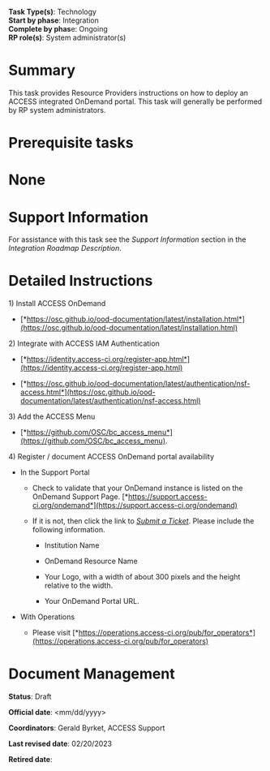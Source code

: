 **Task Type(s)**: Technology  
**Start by phase**: Integration  
**Complete by phas**e: Ongoing  
**RP role(s)**: System administrator(s)

# Summary

This task provides Resource Providers instructions on how to deploy an ACCESS integrated OnDemand portal. This task will generally be performed by RP system administrators.

# Prerequisite tasks

# None

# Support Information

For assistance with this task see the *Support Information* section in the *Integration Roadmap Description*.

# Detailed Instructions

1\) Install ACCESS OnDemand

- [*https://osc.github.io/ood-documentation/latest/installation.html*](https://osc.github.io/ood-documentation/latest/installation.html)

2\) Integrate with ACCESS IAM Authentication

- [*https://identity.access-ci.org/register-app.html*](https://identity.access-ci.org/register-app.html)

- [*https://osc.github.io/ood-documentation/latest/authentication/nsf-access.html*](https://osc.github.io/ood-documentation/latest/authentication/nsf-access.html)

3\) Add the ACCESS Menu

- [*https://github.com/OSC/bc_access_menu*](https://github.com/OSC/bc_access_menu).

4\) Register / document ACCESS OnDemand portal availability

- In the Support Portal

  - Check to validate that your OnDemand instance is listed on the OnDemand Support Page. [*https://support.access-ci.org/ondemand*](https://support.access-ci.org/ondemand)

  - If it is not, then click the link to [*Submit a Ticket*](https://support.access-ci.org/open-a-ticket?resource=issue_not_resource_related&is_your_issue_related_to_allocations_=No&category=ACCESS-Support-OnDemand&subject=List%20my%20OnDemand%20installation&problem_description=Please%20list%20my%20OnDemand%20Installation%20on%20the%20ACCESS%20Support%20website.&tag2=249). Please include the following information.

    - Institution Name

    - OnDemand Resource Name

    - Your Logo, with a width of about 300 pixels and the height relative to the width.

    - Your OnDemand Portal URL.

- With Operations

  - Please visit [*https://operations.access-ci.org/pub/for_operators*](https://operations.access-ci.org/pub/for_operators)

# Document Management

**Status**: Draft

**Official date**: \<mm/dd/yyyy\>

**Coordinators**: Gerald Byrket, ACCESS Support

**Last revised date**: 02/20/2023

**Retired date**:
